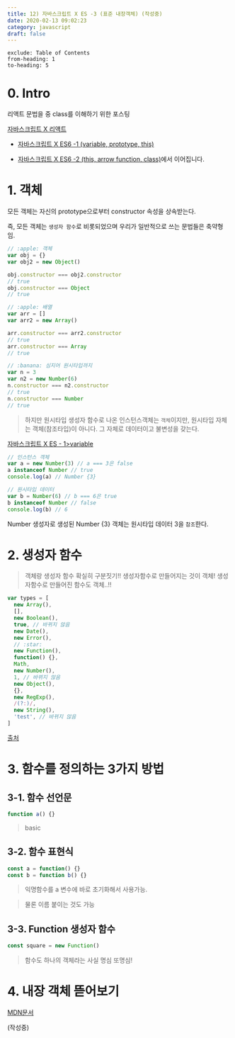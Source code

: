 ```yaml
---
title: 12) 자바스크립트 X ES -3 (표준 내장객체) (작성중)
date: 2020-02-13 09:02:23
category: javascript
draft: false
---
```


```toc
exclude: Table of Contents
from-heading: 1
to-heading: 5
```

# 0. Intro

리액트 문법을 중 class를 이해하기 위한 포스팅

[자바스크립트 X 리액트](https://taeny.dev/javascript/9%EC%9E%90%EB%B0%94%EC%8A%A4%ED%81%AC%EB%A6%BD%ED%8A%B8x%EB%A6%AC%EC%95%A1%ED%8A%B8/)

- [자바스크립트 X ES6 -1 (variable, prototype, this)](https://taeny.dev/javascript/10%EC%9E%90%EB%B0%94%EC%8A%A4%ED%81%AC%EB%A6%BD%ED%8A%B8xes6/)

- [자바스크립트 X ES6 -2 (this, arrow function, class)](https://taeny.dev/javascript/11%EC%9E%90%EB%B0%94%EC%8A%A4%ED%81%AC%EB%A6%BD%ED%8A%B8xes62/)에서 이어집니다.

# 1. 객체

모든 객체는 자신의 prototype으로부터 constructor 속성을 상속받는다.

즉, 모든 객체는 `생성자 함수`로 비롯되었으며 우리가 일반적으로 쓰는 문법들은 축약형임.

```js
// :apple: 객체
var obj = {}
var obj2 = new Object()

obj.constructor === obj2.constructor
// true
obj.constructor === Object
// true

// :apple: 배열
var arr = []
var arr2 = new Array()

arr.constructor === arr2.constructor
// true
arr.constructor === Array
// true

// :banana: 심지어 원시타입까지
var n = 3
var n2 = new Number(6)
n.constructor === n2.constructor
// true
n.constructor === Number
// true
```

> 하지만 원시타입 생성자 함수로 나온 인스턴스객체는 `객체`이지만, 원시타입 자체는 객체(참조타입)이 아니다. 그 자체로 데이터이고 불변성을 갖는다.

[자바스크립트 X ES - 1>variable](https://taeny.dev/javascript/10%EC%9E%90%EB%B0%94%EC%8A%A4%ED%81%AC%EB%A6%BD%ED%8A%B8xes61/#1-variable)

```js
// 인스턴스 객체
var a = new Number(3) // a === 3은 false
a instanceof Number // true
console.log(a) // Number {3}

// 원시타입 데이터
var b = Number(6) // b === 6은 true
b instanceof Number // false
console.log(b) // 6
```

Number 생성자로 생성된 Number {3} 객체는 원시타입 데이터 3을 `참조`한다.

# 2. 생성자 함수

> 객체랑 생성자 함수 확실히 구분짓기!! 생성자함수로 만들어지는 것이 객체! 생성자함수로 만들어진 함수도 객체..!!

```js
var types = [
  new Array(),
  [],
  new Boolean(),
  true, // 바뀌지 않음
  new Date(),
  new Error(),
  // :star:
  new Function(),
  function() {},
  Math,
  new Number(),
  1, // 바뀌지 않음
  new Object(),
  {},
  new RegExp(),
  /(?:)/,
  new String(),
  'test', // 바뀌지 않음
]
```

[출처](https://developer.mozilla.org/ko/docs/Web/JavaScript/Reference/Global_Objects/Object/constructor)

# 3. 함수를 정의하는 3가지 방법

## 3-1. 함수 선언문

```js
function a() {}
```

> basic

## 3-2. 함수 표현식

```js
const a = function() {}
const b = function b() {}
```

> 익명함수를 a 변수에 바로 초기화해서 사용가능.

> 물론 이름 붙이는 것도 가능

## 3-3. Function 생성자 함수

```js
const square = new Function()
```

> 함수도 하나의 객체라는 사실 명심 또명심!

# 4. 내장 객체 뜯어보기

[MDN문서](https://developer.mozilla.org/ko/docs/Web/JavaScript/Reference/Global_Objects)

(작성중)
